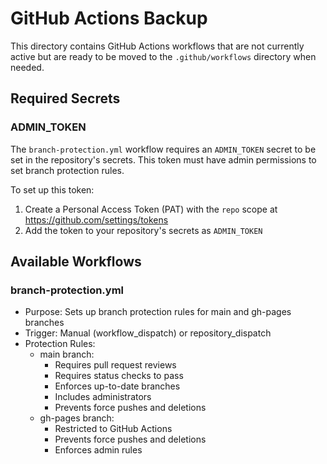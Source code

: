 # GitHub Actions Backup

This directory contains GitHub Actions workflows that are not currently active but are ready to be moved to the `.github/workflows` directory when needed.

## Required Secrets

### ADMIN_TOKEN
The `branch-protection.yml` workflow requires an `ADMIN_TOKEN` secret to be set in the repository's secrets. This token must have admin permissions to set branch protection rules.

To set up this token:
1. Create a Personal Access Token (PAT) with the `repo` scope at https://github.com/settings/tokens
2. Add the token to your repository's secrets as `ADMIN_TOKEN`

## Available Workflows

### branch-protection.yml
- Purpose: Sets up branch protection rules for main and gh-pages branches
- Trigger: Manual (workflow_dispatch) or repository_dispatch
- Protection Rules:
  - main branch:
    - Requires pull request reviews
    - Requires status checks to pass
    - Enforces up-to-date branches
    - Includes administrators
    - Prevents force pushes and deletions
  - gh-pages branch:
    - Restricted to GitHub Actions
    - Prevents force pushes and deletions
    - Enforces admin rules
